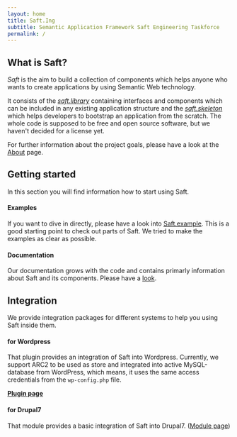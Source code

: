 ```yaml
---
layout: home
title: Saft.Ing
subtitle: Semantic Application Framework Saft Engineering Taskforce
permalink: /
---
```


## What is Saft?

_Saft_ is the aim to build a collection of components which helps anyone who wants to create applications by using Semantic Web technology.

It consists of the [_saft.library_](/doc/phpframework#saft-library) containing interfaces and components which can be included in any existing application structure and the [_saft.skeleton_](/doc/phpframework#saft-skeleton-application-saftskeleton)  which helps developers to bootstrap an application from the scratch.
The whole code is supposed to be free and open source software, but we haven't decided for a license yet.

For further information about the project goals, please have a look at the [About](/about) page.

## Getting started

In this section you will find information how to start using Saft.

#### Examples

If you want to dive in directly, please have a look into [Saft.example](https://github.com/SaftIng/Saft.example). This is a good starting point to check out parts of Saft. We tried to make the examples as clear as possible.

#### Documentation

Our documentation grows with the code and contains primarly information about Saft and its components. Please have a [look](http://safting.github.io/doc).

## Integration

We provide integration packages for different systems to help you using Saft inside them.

#### for Wordpress

That plugin provides an integration of Saft into Wordpress. Currently, we support ARC2 to be used as store and integrated into active MySQL-database from WordPress, which means, it uses the same access credentials from the `wp-config.php` file.

[**Plugin page**](https://github.com/SaftIng/Saft.wordpress)

#### for Drupal7

That module provides a basic integration of Saft into Drupal7. ([Module page](https://github.com/SaftIng/Saft.drupal7))
